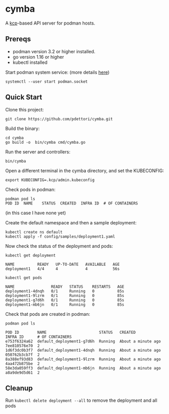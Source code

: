 # cymba

A [kcp](https://github.com/kcp-dev/kcp)-based API server for podman hosts.

## Prereqs

- podman version 3.2 or higher installed.
- go version 1.16 or higher
- kubectl installed

Start podman system service: (more details [here](https://podman.io/blogs/2020/08/10/podman-go-bindings.html))

```shell
systemctl --user start podman.socket
```

## Quick Start

Clone this project:

```shell
git clone https://github.com/pdettori/cymba.git
```

Build the binary:

```shell
cd cymba
go build -o  bin/cymba cmd/cymba.go
```

Run the server and controllers:

```shell
bin/cymba
```

Open a different terminal in the cymba directory, and set the KUBECONFIG:

```shell
export KUBECONFIG=.kcp/admin.kubeconfig
```

Check pods in podman:

```shell
podman pod ls
POD ID  NAME    STATUS  CREATED  INFRA ID  # OF CONTAINERS
```

(in this case I have none yet)

Create the default namespace and then a sample deployment:

```shell
kubectl create ns default
kubectl apply -f config/samples/deployment1.yaml
```

Now check the status of the deployment and pods:

```shell
kubectl get deployment

NAME          READY   UP-TO-DATE   AVAILABLE   AGE
deployment1   4/4     4            4           56s
```

```shell
kubectl get pods

NAME                READY   STATUS    RESTARTS   AGE
deployment1-4dnqh   0/1     Running   0          85s
deployment1-9lzrm   0/1     Running   0          85s
deployment1-g7d6h   0/1     Running   0          85s
deployment1-mb6jn   0/1     Running   0          85s
```

Check that pods are created in podman:

```shell
podman pod ls

POD ID        NAME                       STATUS   CREATED             INFRA ID      # OF CONTAINERS
e753f6324a62  default_deployment1-g7d6h  Running  About a minute ago  7ee810576e70  2
1d6f3dc0b3f7  default_deployment1-4dnqh  Running  About a minute ago  050762b3cb7f  2
8a388ef93d83  default_deployment1-9lzrm  Running  About a minute ago  4aa472b875be  2
58e3da059ff3  default_deployment1-mb6jn  Running  About a minute ago  a8a9de9d5d61  2
```

## Cleanup

Run `kubectl delete deployment --all` to remove the deployment and all pods





